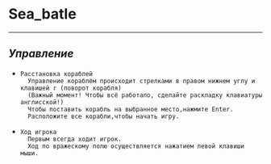 # Sea_batle

---
## _Управление_
-     Расстановка кораблей
        Управление кораблём происходит стрелками в правом нижнем углу и клавишей r (поворот корабля)
        (Важный момент! Чтобы всё работало, сделайте раскладку клавиатуры англисской!)
        Чтобы поставить корабль на выбранное место,нажмите Enter.
        Расположите все корабли,чтобы начать игру.
-     Ход игрока
        Первым всегда ходит игрок. 
        Ход по вражескому полю осуществляется нажатием левой клавиши мыши.        




